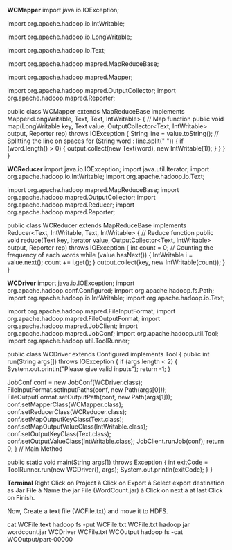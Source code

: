 **WCMapper**
import java.io.IOException;

import org.apache.hadoop.io.IntWritable;

import org.apache.hadoop.io.LongWritable;

import org.apache.hadoop.io.Text;

import org.apache.hadoop.mapred.MapReduceBase;

import org.apache.hadoop.mapred.Mapper;

import org.apache.hadoop.mapred.OutputCollector;
import org.apache.hadoop.mapred.Reporter;

public class WCMapper extends MapReduceBase implements
Mapper<LongWritable, Text, Text, IntWritable>
{
// Map function
public void map(LongWritable key, Text value, OutputCollector<Text,
IntWritable> output, Reporter rep) throws IOException
{
String line = value.toString();
// Splitting the line on spaces
for (String word : line.split(" "))
{
if (word.length() > 0)
{
output.collect(new Text(word), new IntWritable(1));
}
}
}
}

**WCReducer**
import java.io.IOException;
import java.util.Iterator;
import org.apache.hadoop.io.IntWritable;
import org.apache.hadoop.io.Text;

import org.apache.hadoop.mapred.MapReduceBase;
import org.apache.hadoop.mapred.OutputCollector;
import org.apache.hadoop.mapred.Reducer;
import org.apache.hadoop.mapred.Reporter;

public class WCReducer extends MapReduceBase implements Reducer<Text,
IntWritable, Text, IntWritable>
{
// Reduce function
public void reduce(Text key, Iterator<IntWritable> value, OutputCollector<Text,
IntWritable> output, Reporter rep) throws IOException
{
int count = 0;
// Counting the frequency of each words
while (value.hasNext())
{
IntWritable i = value.next();
count += i.get();
}
output.collect(key, new IntWritable(count));
}
}

**WCDriver**
import java.io.IOException;
import org.apache.hadoop.conf.Configured;
import org.apache.hadoop.fs.Path;
import org.apache.hadoop.io.IntWritable;
import org.apache.hadoop.io.Text;

import org.apache.hadoop.mapred.FileInputFormat;
import org.apache.hadoop.mapred.FileOutputFormat;
import org.apache.hadoop.mapred.JobClient;
import org.apache.hadoop.mapred.JobConf;
import org.apache.hadoop.util.Tool;
import org.apache.hadoop.util.ToolRunner;

public class WCDriver extends Configured implements Tool
{
public int run(String args[]) throws IOException
{
if (args.length < 2)
{
System.out.println("Please give valid inputs");
return -1;
}

JobConf conf = new JobConf(WCDriver.class);
FileInputFormat.setInputPaths(conf, new Path(args[0]));
FileOutputFormat.setOutputPath(conf, new Path(args[1]));
conf.setMapperClass(WCMapper.class);
conf.setReducerClass(WCReducer.class);
conf.setMapOutputKeyClass(Text.class);
conf.setMapOutputValueClass(IntWritable.class);
conf.setOutputKeyClass(Text.class);
conf.setOutputValueClass(IntWritable.class);
JobClient.runJob(conf);
return 0;
}
// Main Method

public static void main(String args[]) throws Exception
{
int exitCode = ToolRunner.run(new WCDriver(), args);
System.out.println(exitCode);
}
}

**Terminal**
Right Click on Project à Click on Export à Select export destination as Jar
File à Name the jar File (WordCount.jar) à Click on next à at last Click on
Finish.

Now, Create a text file (WCFile.txt) and move it to HDFS.

cat WCFile.text
hadoop fs -put WCFile.txt WCFile.txt
hadoop jar wordcount.jar WCDriver WCFile.txt WCOutput
hadoop fs -cat WCOutput/part-00000
